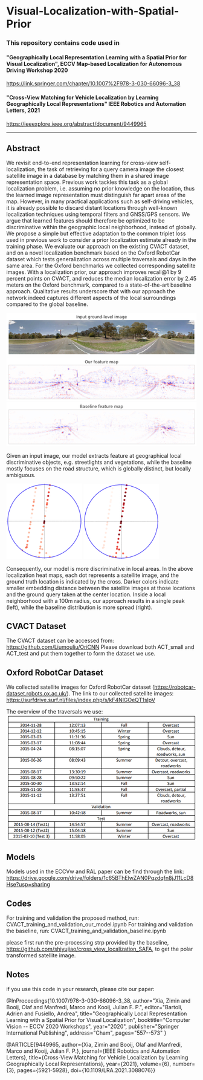 # Visual-Localization-with-Spatial-Prior

### This repository contains code used in
#### "Geographically Local Representation Learning with a Spatial Prior for Visual Localization", ECCV Map-based Localization for Autonomous Driving Workshop 2020
https://link.springer.com/chapter/10.1007%2F978-3-030-66096-3_38
#### "Cross-View Matching for Vehicle Localization by Learning Geographically Local Representations" IEEE Robotics and Automation Letters, 2021
https://ieeexplore.ieee.org/abstract/document/9449965



---------------------------------------------------
## Abstract
We revisit end-to-end representation learning for cross-view self-localization, the task of retrieving for a query camera image the closest satellite image in a database by matching them in a shared image representation space. Previous work tackles this task as a global localization problem, i.e. assuming no prior knowledge on the location, thus the learned image representation must distinguish far apart areas of the map. However, in many practical applications such as self-driving vehicles, it is already possible to discard distant locations through well-known localization techniques using temporal filters and GNSS/GPS sensors. We
argue that learned features should therefore be optimized to be discriminative within the geographic local neighborhood, instead of globally. We propose a simple but effective adaptation to the common triplet loss used in previous work to consider a prior localization estimate already in the training phase. We evaluate our approach on the existing CVACT dataset, and on a novel localization benchmark based on the Oxford RobotCar dataset which tests generalization across multiple traversals and days in the same area. For the Oxford benchmarks we collected corresponding satellite images. With a localization prior, our approach improves recall@1 by 9 percent points on CVACT, and reduces the median localization error by 2.45 meters on the Oxford benchmark, compared to a state-of-the-art baseline approach. Qualitative results underscore that with our approach the network indeed captures different aspects of the local surroundings compared to the global baseline.

![](images/ground_img.png)
![](images/featuremap_ours.png)
![](images/featuremap_baseline.png)

Given an input image, our model extracts feature at geographical local discriminative objects, e.g. streetlights and vegetations, while the baseline mostly focuses on the road structure, which is globally distinct, but locally ambiguous.

<img src="images/CVACT_100mheatmap_ours.png" width="200"> <img src="images/CVACT_100mheatmap_baseline.png" width="200">

Consequently, our model is more discriminative in local areas. In the above localization heat maps, each dot represents a satellite image, and the ground truth location is indicated by the cross. Darker colors indicate smaller embedding distance between the satellite images at those locations and the ground query taken at the center location. Inside a local neighborhood with a 100m radius, our approach results in a single peak (left), while the baseline distribution is more spread (right).


## CVACT Dataset
The CVACT dataset can be accessed from: https://github.com/Liumouliu/OriCNN
Please download both ACT_small and ACT_test and put them together to form the dataset we use.

## Oxford RobotCar Dataset
We collected satellite images for Oxford RobotCar dataset (https://robotcar-dataset.robots.ox.ac.uk/). The link to our collected satellite images: https://surfdrive.surf.nl/files/index.php/s/kF4NlGOeQT1sIpV

The overview of the traversals we use:
![](images/overview_traversals.PNG)


## Models
Models used in the ECCVw and RAL paper can be find through the link: https://drive.google.com/drive/folders/1c65BThElwZAN0Pqzdqfn8jJ11LcD8Hse?usp=sharing


## Codes
For training and validation the proposed method, run: CVACT_training_and_validation_our_model.ipynb
For training and validation the baseline, run: CVACT_training_and_validation_baseline.ipynb

please first run the pre-processing strp provided by the baseline, https://github.com/shiyujiao/cross_view_localization_SAFA, to get the polar transformed satellite image.

## Notes
if you use this code in your research, please cite our paper:

@InProceedings{10.1007/978-3-030-66096-3_38,
author="Xia, Zimin
and Booij, Olaf
and Manfredi, Marco
and Kooij, Julian F. P.",
editor="Bartoli, Adrien
and Fusiello, Andrea",
title="Geographically Local Representation Learning with a Spatial Prior for Visual Localization",
booktitle="Computer Vision -- ECCV 2020 Workshops",
year="2020",
publisher="Springer International Publishing",
address="Cham",
pages="557--573"
}

@ARTICLE{9449965,
  author={Xia, Zimin and Booij, Olaf and Manfredi, Marco and Kooij, Julian F. P.},
  journal={IEEE Robotics and Automation Letters}, 
  title={Cross-View Matching for Vehicle Localization by Learning Geographically Local Representations}, 
  year={2021},
  volume={6},
  number={3},
  pages={5921-5928},
  doi={10.1109/LRA.2021.3088076}}
